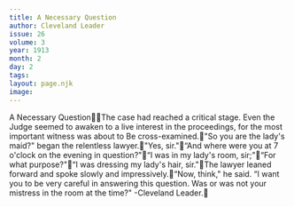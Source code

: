 ```yaml
---
title: A Necessary Question
author: Cleveland Leader
issue: 26
volume: 3
year: 1913
month: 2
day: 2
tags:
layout: page.njk
image:
---
```

A Necessary QuestionThe case had reached a critical stage. Even the Judge seemed to awaken to a live interest in the proceedings, for the most important witness was about to Be cross-examined."So you are the lady's maid?" began the relentless lawyer."Yes, sir."“And where were you at 7 o'clock on the evening in question?"“I was in my lady's room, sir;"“For what purpose?"“I was dressing my lady's hair, sir."The lawyer leaned forward and spoke slowly and impressively.“Now, think," he said. “I want you to be very careful in answering this question. Was or was not your mistress in the room at the time?" -Cleveland Leader.
